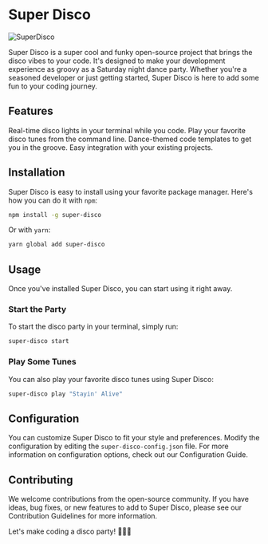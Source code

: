 # Super Disco

![SuperDisco](https://mir-s3-cdn-cf.behance.net/project_modules/hd/d0a63d11519855.560f8fe29a4bd.jpg)

Super Disco is a super cool and funky open-source project that brings the disco vibes to your code. It's designed to make your development experience as groovy as a Saturday night dance party. Whether you're a seasoned developer or just getting started, Super Disco is here to add some fun to your coding journey.

## Features
Real-time disco lights in your terminal while you code.
Play your favorite disco tunes from the command line.
Dance-themed code templates to get you in the groove.
Easy integration with your existing projects.

## Installation
Super Disco is easy to install using your favorite package manager. Here's how you can do it with `npm`:

```bash
npm install -g super-disco
```

Or with `yarn`:  

```bash
yarn global add super-disco
```

## Usage
Once you've installed Super Disco, you can start using it right away.

### Start the Party
To start the disco party in your terminal, simply run:

```bash
super-disco start
```

### Play Some Tunes
You can also play your favorite disco tunes using Super Disco:

```bash
super-disco play "Stayin' Alive"
```

## Configuration
You can customize Super Disco to fit your style and preferences. Modify the configuration by editing the `super-disco-config.json` file. For more information on configuration options, check out our Configuration Guide.

## Contributing
We welcome contributions from the open-source community. If you have ideas, bug fixes, or new features to add to Super Disco, please see our Contribution Guidelines for more information.

Let's make coding a disco party! 🕺💃🌟